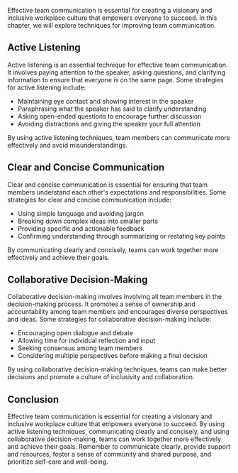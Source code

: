 
Effective team communication is essential for creating a visionary and inclusive workplace culture that empowers everyone to succeed. In this chapter, we will explore techniques for improving team communication.

Active Listening
----------------

Active listening is an essential technique for effective team communication. It involves paying attention to the speaker, asking questions, and clarifying information to ensure that everyone is on the same page. Some strategies for active listening include:

* Maintaining eye contact and showing interest in the speaker
* Paraphrasing what the speaker has said to clarify understanding
* Asking open-ended questions to encourage further discussion
* Avoiding distractions and giving the speaker your full attention

By using active listening techniques, team members can communicate more effectively and avoid misunderstandings.

Clear and Concise Communication
-------------------------------

Clear and concise communication is essential for ensuring that team members understand each other's expectations and responsibilities. Some strategies for clear and concise communication include:

* Using simple language and avoiding jargon
* Breaking down complex ideas into smaller parts
* Providing specific and actionable feedback
* Confirming understanding through summarizing or restating key points

By communicating clearly and concisely, teams can work together more effectively and achieve their goals.

Collaborative Decision-Making
-----------------------------

Collaborative decision-making involves involving all team members in the decision-making process. It promotes a sense of ownership and accountability among team members and encourages diverse perspectives and ideas. Some strategies for collaborative decision-making include:

* Encouraging open dialogue and debate
* Allowing time for individual reflection and input
* Seeking consensus among team members
* Considering multiple perspectives before making a final decision

By using collaborative decision-making techniques, teams can make better decisions and promote a culture of inclusivity and collaboration.

Conclusion
----------

Effective team communication is essential for creating a visionary and inclusive workplace culture that empowers everyone to succeed. By using active listening techniques, communicating clearly and concisely, and using collaborative decision-making, teams can work together more effectively and achieve their goals. Remember to communicate clearly, provide support and resources, foster a sense of community and shared purpose, and prioritize self-care and well-being.
